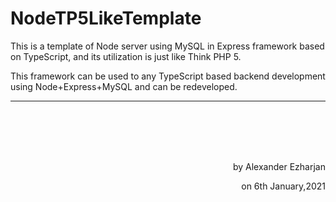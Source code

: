 # NodeTP5LikeTemplate
This is a template of Node server using MySQL in Express framework based on TypeScript, and its utilization is just like Think PHP 5.

This framework can be used to any TypeScript based backend development using Node+Express+MySQL and can be redeveloped.

---
<br><br><br><br>

<p align="right">by Alexander Ezharjan</p>
<p align="right">on 6th January,2021</p>
